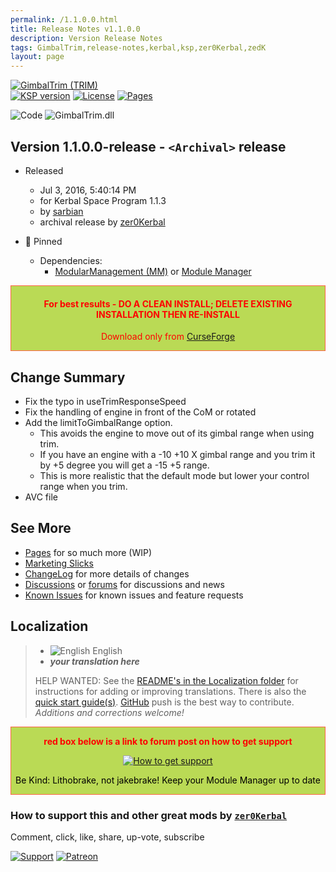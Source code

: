 ```yaml
---
permalink: /1.1.0.0.html
title: Release Notes v1.1.0.0
description: Version Release Notes
tags: GimbalTrim,release-notes,kerbal,ksp,zer0Kerbal,zedK
layout: page
---
```

<!-- ReleaseLayout.md v1.1.0.0
GimbalTrim (TRIM)
created: 20 Jun 2022
updated: 20 Jun 2023

TEMPLATE: ReleaseLayout.md v1.3.7.0
created: 11 Aug 2018
updated: 29 May 2023 -->
[![GimbalTrim (TRIM)][SHD:mod]][CURSFG:url]  
[![KSP version][KSP:shd]][KSP:url] [![License][LIC:shd]][LIC:url] [![Pages][SHD:pgs]][pages]

![Code][SHD:cde] ![GimbalTrim.dll][SHD:dll]

## Version 1.1.0.0-release - `<Archival>` release

* Released
  * Jul 3, 2016, 5:40:14 PM
  * for Kerbal Space Program 1.1.3
  * by [sarbian](https://github.com/sarbian)
  * archival release by [zer0Kerbal](https://github.com/zer0Kerbal)

* 📌 Pinned
  * Dependencies:
    * [ModularManagement (MM)](https://curseforge.com/kerbal/ksp-mods/ModularManagement) or [Module Manager](https://forum.kerbalspaceprogram.com/index.php?/topic/50533-*/)

<div style="border:0.5px solid Tomato; background-color: #bada55; color: #FF0000; text-align:center"><h4><b>For best results - DO A CLEAN INSTALL; DELETE EXISTING INSTALLATION THEN RE-INSTALL</b></h4><p>Download only from <a href="https://www.curseforge.com/kerbal/ksp-mods/GimbalTrim/files">CurseForge</a></p></div>

## Change Summary

* Fix the typo in useTrimResponseSpeed
* Fix the handling of engine in front of the CoM or rotated
* Add the limitToGimbalRange option.
  * This avoids the engine to move out of its gimbal range when using trim.
  * If you have an engine with a -10 +10 X gimbal range and you trim it by +5 degree you will get a -15 +5 range.
  * This is more realistic that the default mode but lower your control range when you trim.
* AVC file

## See More

* [Pages][pages] for so much more (WIP)
* [Marketing Slicks][markt]
* [ChangeLog][chlog] for more details of changes
* [Discussions][discu] or [forums][forum] for discussions and news
* [Known Issues][issue] for known issues and feature requests

## Localization

>* ![English](https://raw.githubusercontent.com/zer0Kerbal/zer0Kerbal/zed'K/img/EN.png) English
>* ***your translation here***
>
> HELP WANTED: See the [README's in the Localization folder](https://github.com/zer0Kerbal/zer0Kerbal/blob/master/Localization/readme.md) for instructions for adding or improving translations. There is also the [quick start guide(s)](https://github.com/zer0Kerbal/zer0Kerbal/blob/master/Localization/quickstart.md). [GitHub][GitHub:url] push is the best way to contribute. *Additions and corrections welcome!*

<div style="border:0.5px solid Tomato; background-color: #BADA55; color: #FF0000; text-align:center">
  <p><b>red box below is a link to forum post on how to get support</b></p>
  <a href="https://forum.kerbalspaceprogram.com/index.php?/topic/83212-*">
    <p><img src="https://i.postimg.cc/vHP6zmrw/image.png" alt="How to get support"></p></a>
  <p style="color: #000000;">Be Kind: Lithobrake, not jakebrake! Keep your Module Manager up to date</p>
</div>

### How to support this and other great mods by [`zer0Kerbal`][zer0Kerbal]

Comment, click, like, share, up-vote, subscribe

[![Support][PAYPAL:img]][PAYPAL:url] [![Patreon][PATREON:img]][PATREON:url]

<!-- links -->
[chlog]: https://raw.githubusercontent.com/zer0Kerbal/GimbalTrim/master/changelog.md "Changelog"
[discu]: https://github.com/zer0Kerbal/GimbalTrim/discussions/ "Discussions"
[forum]: https://github.com/zer0Kerbal/GimbalTrim/ "GimbalTrim"
[issue]: https://github.com/zer0Kerbal/GimbalTrim/issues/ "Issue Tracker"
[markt]: https://zer0kerbal.github.io/GimbalTrim/Marketing "Marketing Slicks"
[pages]: https://zer0kerbal.github.io/GimbalTrim/ "GitHub Pages"

<!-- shields -->
[SHD:mod]: https://img.shields.io/badge/Gimbal%20Trim%20(TRIM)%20-v1.1.0.0--release-BADA55.svg?style=plastic&labelColor=darkgreen/ "1.1.0.0-release"
[SHD:cde]: https://img.shields.io/badge/CODE-%3C.NET%203.5%3E%20%3CC%23%205.0%3E-darkblue?style=plastic&labelColor=66ccff "Code"
[SHD:dll]: https://img.shields.io/badge/GimbalTrim.dll-1.1.0.0-orange?style=plastic&labelColor=darkgreen "GimbalTrim.dll"
[SHD:pgs]: https://img.shields.io/badge/GitHub-Pages-white?style=plastic&labelColor=9cf&logoColor=181717&logo=github/ "GitHub IO"

[CURSFG:url]: https://www.curseforge.com/kerbal/ksp-mods/GimbalTrim "CurseForge"
[GITHUB:url]: https://github.com/zer0Kerbal/GimbalTrim/ "GitHub"

[KSP:url]: http://kerbalspaceprogram.com/ "Kerbal Space Program"
[KSP:shd]: https://img.shields.io/badge/KSP-1.1.3-blue.svg?style=plastic&labelColor=black/ "Kerbal Space Program"

<!--- license -->
<!--- GPL-2.0
[LIC:url]: https://www.gnu.org/licenses/gpl-2.0-standalone.html "GPL-2.0+ARR"
[LIC:shd]: https://img.shields.io/badge/License-GPL--2.0+ARR-A42E2B?labelColor=white&style=plastic&logoColor=A42E2B&logo=gnu "GPL-2.0"
-->
[LIC:url]: https://opensource.org/licenses/MIT "Expat-MIT"
[LIC:shd]: https://img.shields.io/badge/License-Expat--MIT-3DA639?labelColor=black&logoColor=3DA639&logo=OpenSourceInitiative&style=plastic "Expat-MIT"

[PAYPAL:img]: https://img.shields.io/badge/Buy%20me%20some%20-LFO-BADA55?style=for-the-badge&logo=paypal&labelColor=FFDD00 "PayPal"
[PAYPAL:url]: https://www.paypal.com/donate?hosted_button_id=DC22YHMEJREKL "PayPal"
[PATREON:img]: https://img.shields.io/badge/Patreon%20-Patreonize-FF424D?style=for-the-badge&logo=patreon "Patreon"
[PATREON:url]: https://www.patreon.com/zer0Kerbal/membership "Patreon"

[zer0Kerbal]: https://forum.kerbalspaceprogram.com/index.php?/profile/190933-*/ "zer0Kerbal"

<!-- THIS FILE: CC BY-ND 4.0 by zer0Kerbal -->